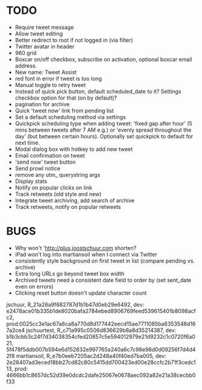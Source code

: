 TODO
====

* Require tweet message
* Allow tweet editing
* Better redirect to root if not logged in (via filter)
* Twitter avatar in header
* 960 grid
* Boxcar on/off checkbox, subscribe on activation, optional boxcar email address.
* New name: Tweet Assist
* red font in error if tweet is too long
* Manual toggle to retry tweet
* Instead of quick pick button, default scheduled_date to it? Settings checkbox option for that (on by default)?
* pagination for archive
* Quick 'tweet now' link from pending list
* Set a default scheduling method via settings
* Quickpick scheduling type when adding tweet: 'fixed gap after hour' (5 mins between tweets after 7 AM e.g.) or 'evenly spread throughout the day' (but between certain hours). Optionally set quickpick to default for next time.
* Modal dialog box with hotkey to add new tweet
* Email confirmation on tweet
* 'send now' tweet button
* Send prowl notice
* remove any utm_ querystring args
* Display stats
* Notify on popular clicks on link
* Track retweets (old style and new)
* Integrate tweet archiving, add search of archive
* Track retweets, notify on popular retweets

BUGS
====

* Why won't 'http://plus.joostschuur.com shorten?
* iPad won't log into martiansoil when I connect via Twitter
* consistently style background on first tweet in list (compare pending vs. archive)
* Extra long URLs go beyond tweet box width
* Archived tweets need a consistent date field to order by (set sent_date even on errors)
* Clicking reset button doesn't update character count

jschuur, R_21a28a9f682787d1b1b47d0eb29e6492, dev: e2478ace01b335b1de8020bafa2784ebed8906769feed539615401b8098acfc2, prod:0025cc3e1ac67a8ca8a770d8d177442eecd15ae7711085ba6353548d167a2ce4
jschuurtest, R_c71a995c0506d836629b8a8d35214387, dev: b1b3cbb3c24f7d34038354cfed20857c5e594012979e21d9232c1c0720f6a021, 5f478f5ddb007b594e6d152832e997765a240a6c7c98e98d0d09256f7d4d42f8
martiansoil, R_e7b0eeb7205ac2d248a40f40ed7ba005, dev: 2e28407ad3eced18bb27cd82c80c5415dd700423ed00e28ccfc2b71f3cedc113, prod: 4666bb1c8657dc52d39e0dcdc2dafe25067e0678aec092a82e21a38cecbb0f33